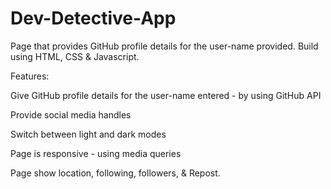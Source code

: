 # Dev-Detective-App

Page that provides GitHub profile details for the user-name provided. Build using HTML, CSS & Javascript.

Features:

Give GitHub profile details for the user-name entered - by using GitHub API

Provide social media handles

Switch between light and dark modes

Page is responsive - using media queries

Page show location, following, followers, & Repost.
